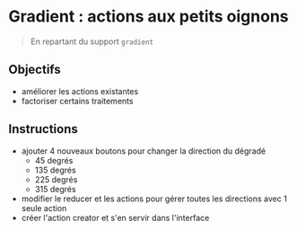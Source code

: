 # Gradient : actions aux petits oignons

> En repartant du support `gradient`

## Objectifs

- améliorer les actions existantes
- factoriser certains traitements

## Instructions

- ajouter 4 nouveaux boutons pour changer la direction du dégradé
  - 45 degrés
  - 135 degrés
  - 225 degrés
  - 315 degrés
- modifier le reducer et les actions pour gérer toutes les directions avec 1 seule action
- créer l'action creator et s'en servir dans l'interface
